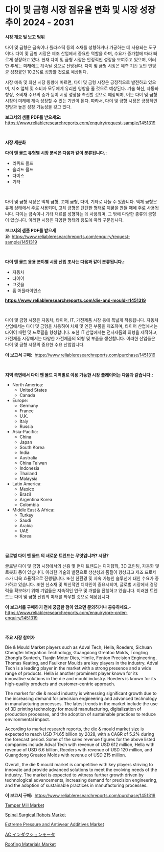 <p><h1>다이 및 금형 시장 점유율 변화 및 시장 성장 추이 2024 - 2031</h1></p><p><strong>시장 개요 및 보고 범위</strong></p>
<p><p>다이 및 금형은 금속이나 플라스틱 등의 소재를 성형하거나 가공하는 데 사용되는 도구이다. 다이 및 금형 시장은 제조 산업에서 중요한 역할을 하며, 수요가 증가함에 따라 빠르게 성장하고 있다. 현재 다이 및 금형 시장은 안정적인 성장을 보여주고 있으며, 이러한 추세는 미래에도 계속될 것으로 전망된다. 다이 및 금형 시장은 예측 기간 동안 연평균 성장률인 10.2%로 성장할 것으로 예상된다.</p><p>시장 예측 및 최신 시장 동향에 따르면, 다이 및 금형 시장은 긍정적으로 발전하고 있으며, 제조 업체 및 소비자 모두에게 유리한 영향을 줄 것으로 예상된다. 기술 혁신, 자동화 향상, 소비재 수요의 증가 등이 시장 성장을 촉진할 것으로 예상되며, 이는 다이 및 금형 시장이 미래에 계속 성장할 수 있는 기반이 된다. 따라서, 다이 및 금형 시장은 긍정적인 전망과 높은 성장 가능성을 갖고 있다.</p></p>
<p><strong>보고서의 샘플 PDF를 받으세요:</strong> <a href="https://www.reliableresearchreports.com/enquiry/request-sample/1451319">https://www.reliableresearchreports.com/enquiry/request-sample/1451319</a></p>
<p>&nbsp;</p>
<p><strong>시장 세분화</strong></p>
<p><strong>다이 앤 몰드 유형별 시장 분석은 다음과 같이 분류됩니다.:</strong></p>
<p><ul><li>리퀴드 몰드</li><li>솔리드 몰드</li><li>다이스</li><li>기타</li></ul></p>
<p>&nbsp;</p>
<p><p>다이 및 금형 시장은 액체 금형, 고체 금형, 다이, 기타로 나눌 수 있습니다. 액체 금형은 유체 상태에서 주로 사용되며, 고체 금형은 단단한 형태로 제품을 만들 때에 주로 사용됩니다. 다이는 금속이나 기타 재료를 성형하는 데 사용되며, 그 밖에 다양한 종류의 금형이 있습니다. 이러한 시장은 다양한 형태와 용도에 따라 구분됩니다.</p></p>
<p><strong>보고서의 샘플 PDF를 받으세요:</strong>&nbsp;<a href="https://www.reliableresearchreports.com/enquiry/request-sample/1451319">https://www.reliableresearchreports.com/enquiry/request-sample/1451319</a></p>
<p>&nbsp;</p>
<p><strong> 다이 앤 몰드 응용 분야별 시장 산업 조사는 다음과 같이 분류됩니다.:</strong></p>
<p><ul><li>자동차</li><li>타이어</li><li>그것을</li><li>홈 어플라이언스</li></ul></p>
<p><strong><a href="https://www.reliableresearchreports.com/die-and-mould-r1451319">https://www.reliableresearchreports.com/die-and-mould-r1451319</a></strong></p>
<p>&nbsp;</p>
<p><p>다이 및 금형 시장은 자동차, 타이어, IT, 가전제품 시장 등에 폭넓게 적용됩니다. 자동차 산업에서는 다이 및 금형을 사용하여 차체 및 엔진 부품을 제조하며, 타이어 산업에서는 타이어 패턴 및 프로필을 형성합니다. 또한 IT 산업에서는 전자제품의 외형을 제작하고, 가전제품 시장에서는 다양한 가전제품의 외형 및 부품을 생산합니다. 이러한 산업들은 다이 및 금형 시장의 중요한 수요 산업입니다.</p></p>
<p><strong>이 보고서 구매:</strong>&nbsp; <a href="https://www.reliableresearchreports.com/purchase/1451319">https://www.reliableresearchreports.com/purchase/1451319</a></p>
<p>&nbsp;</p>
<p><strong>지역 측면에서 다이 앤 몰드 지역별로 이용 가능한 시장 플레이어는 다음과 같습니다.:</strong></p>
<p><ul>
    <li>
        North America:
        <ul>
            <li>United States</li>
            <li>Canada</li>
        </ul>
    </li>
    <li>
        Europe:
        <ul>
            <li>Germany</li>
            <li>France</li>
            <li>U.K.</li>
            <li>Italy</li>
            <li>Russia</li>
        </ul>
    </li>
    <li>
        Asia-Pacific:
        <ul>
            <li>China</li>
            <li>Japan</li>
            <li>South Korea</li>
            <li>India</li>
            <li>Australia</li>
            <li>China Taiwan</li>
            <li>Indonesia</li>
            <li>Thailand</li>
            <li>Malaysia</li>
        </ul>
    </li>
    <li>
        Latin America:
        <ul>
            <li>Mexico</li>
            <li>Brazil</li>
            <li>Argentina Korea</li>
            <li>Colombia</li>
        </ul>
    </li>
    <li>
        Middle East & Africa:
        <ul>
            <li>Turkey</li>
            <li>Saudi</li>
            <li>Arabia</li>
            <li>UAE</li>
            <li>Korea</li>
        </ul>
    </li>
    </ul></p>
<p>&nbsp;</p>
<p><strong>글로벌 다이 앤 몰드 의 새로운 트렌드는 무엇입니까? 시장?</strong></p>
<p><p>글로벌 다이 및 금형 시장에서의 신흥 및 현재 트렌드는 디지턄화, 3D 프린팅, 자동화 및 로봇화 등이 있습니다. 이러한 기술의 발전으로 생산성과 품질이 향상되고 제조 프로세스가 더욱 효율적으로 진행됩니다. 또한 친환경 및 지속 가능한 솔루션에 대한 수요가 증가하고 있습니다. 또한 신소재 및 혁신적인 디자인이 중요시되며, 글로벌 시장에서 경쟁력을 확보하기 위해 기업들은 지속적인 연구 및 개발을 진행하고 있습니다. 이러한 트렌드는 다이 및 금형 산업의 미래를 좌우할 것으로 예상됩니다.</p></p>
<p><strong>이 보고서를 구매하기 전에 궁금한 점이 있으면 문의하거나 공유하세요.</strong>- <a href="https://www.reliableresearchreports.com/enquiry/pre-order-enquiry/1451319">https://www.reliableresearchreports.com/enquiry/pre-order-enquiry/1451319</a></p>
<p>&nbsp;</p>
<p><strong>주요 시장 참여자</strong></p>
<p><p>Die & Mould Market players such as Adval Tech, Hella, Roeders, Sichuan Chengfei Integration Technology, Guangdong Greatoo Molds, Tongling Zhongfa Suntech, Tianjin Motor Dies, Himile, Fenton Precision Engineering, Thomas Keating, and Faulkner Moulds are key players in the industry. Adval Tech is a leading player in the market with a strong presence and a wide range of products. Hella is another prominent player known for its innovative solutions in the die and mould industry. Roeders is known for its high-quality products and customer-centric approach.</p><p>The market for die & mould industry is witnessing significant growth due to the increasing demand for precision engineering and advanced technology in manufacturing processes. The latest trends in the market include the use of 3D printing technology for mould manufacturing, digitalization of production processes, and the adoption of sustainable practices to reduce environmental impact.</p><p>According to market research reports, the die & mould market size is expected to reach USD 74.65 billion by 2028, with a CAGR of 5.2% during the forecast period. Some of the sales revenue figures for the above listed companies include Adval Tech with revenue of USD 612 million, Hella with revenue of USD 6.6 billion, Roeders with revenue of USD 120 million, and Guangdong Greatoo Molds with revenue of USD 215 million.</p><p>Overall, the die & mould market is competitive with key players striving to innovate and provide advanced solutions to meet the evolving needs of the industry. The market is expected to witness further growth driven by technological advancements, increasing demand for precision engineering, and the adoption of sustainable practices in manufacturing processes.</p></p>
<p><strong>이 보고서 구매:</strong>&nbsp;&nbsp;<a href="https://www.reliableresearchreports.com/purchase/1451319">https://www.reliableresearchreports.com/purchase/1451319</a></p>
<p><p><a href="https://view.publitas.com/reportprime-1/temper-mill-market-analysis-its-cagr-market-segmentation-and-global-industry-overview/">Temper Mill Market</a></p><p><a href="https://github.com/Sherrillcrooksxa8i18ucf2m/Market-Research-Report-List-2/blob/main/spinal-surgical-robots-market.md">Spinal Surgical Robots Market</a></p><p><a href="https://www.linkedin.com/pulse/extreme-pressure-antiwear-additives-market-provides-detailed-ig8wf?trackingId=%2B%2B%2B5ZjyTZVBso4xHTGIJvQ%3D%3D">Extreme Pressure and Antiwear Additives Market</a></p><p><a href="https://github.com/efcvopdgkdx128/Market-Research-Report-List-1/blob/main/482500234437.md">AC インダクションモータ</a></p><p><a href="https://issuu.com/reportprime-2/docs/roofing-materials-market-size-2030.pptx">Roofing Materials Market</a></p></p>
